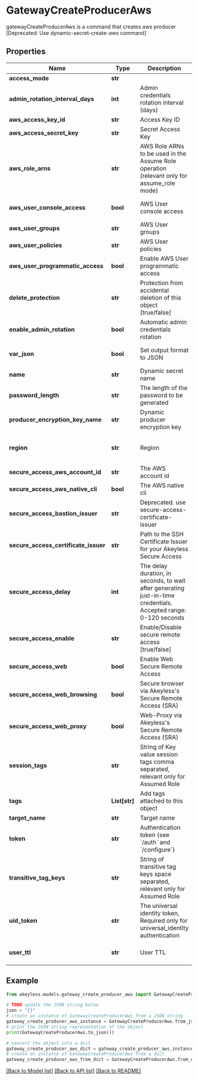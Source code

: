 # GatewayCreateProducerAws

gatewayCreateProducerAws is a command that creates aws producer [Deprecated: Use dynamic-secret-create-aws command]

## Properties

Name | Type | Description | Notes
------------ | ------------- | ------------- | -------------
**access_mode** | **str** |  | [optional] 
**admin_rotation_interval_days** | **int** | Admin credentials rotation interval (days) | [optional] [default to 0]
**aws_access_key_id** | **str** | Access Key ID | [optional] 
**aws_access_secret_key** | **str** | Secret Access Key | [optional] 
**aws_role_arns** | **str** | AWS Role ARNs to be used in the Assume Role operation (relevant only for assume_role mode) | [optional] 
**aws_user_console_access** | **bool** | AWS User console access | [optional] [default to False]
**aws_user_groups** | **str** | AWS User groups | [optional] 
**aws_user_policies** | **str** | AWS User policies | [optional] 
**aws_user_programmatic_access** | **bool** | Enable AWS User programmatic access | [optional] [default to True]
**delete_protection** | **str** | Protection from accidental deletion of this object [true/false] | [optional] 
**enable_admin_rotation** | **bool** | Automatic admin credentials rotation | [optional] [default to False]
**var_json** | **bool** | Set output format to JSON | [optional] [default to False]
**name** | **str** | Dynamic secret name | 
**password_length** | **str** | The length of the password to be generated | [optional] 
**producer_encryption_key_name** | **str** | Dynamic producer encryption key | [optional] 
**region** | **str** | Region | [optional] [default to 'us-east-2']
**secure_access_aws_account_id** | **str** | The AWS account id | [optional] 
**secure_access_aws_native_cli** | **bool** | The AWS native cli | [optional] 
**secure_access_bastion_issuer** | **str** | Deprecated. use secure-access-certificate-issuer | [optional] 
**secure_access_certificate_issuer** | **str** | Path to the SSH Certificate Issuer for your Akeyless Secure Access | [optional] 
**secure_access_delay** | **int** | The delay duration, in seconds, to wait after generating just-in-time credentials. Accepted range: 0-120 seconds | [optional] 
**secure_access_enable** | **str** | Enable/Disable secure remote access [true/false] | [optional] 
**secure_access_web** | **bool** | Enable Web Secure Remote Access | [optional] [default to True]
**secure_access_web_browsing** | **bool** | Secure browser via Akeyless&#39;s Secure Remote Access (SRA) | [optional] [default to False]
**secure_access_web_proxy** | **bool** | Web-Proxy via Akeyless&#39;s Secure Remote Access (SRA) | [optional] [default to False]
**session_tags** | **str** | String of Key value session tags comma separated, relevant only for Assumed Role | [optional] 
**tags** | **List[str]** | Add tags attached to this object | [optional] 
**target_name** | **str** | Target name | [optional] 
**token** | **str** | Authentication token (see &#x60;/auth&#x60; and &#x60;/configure&#x60;) | [optional] 
**transitive_tag_keys** | **str** | String of transitive tag keys space separated, relevant only for Assumed Role | [optional] 
**uid_token** | **str** | The universal identity token, Required only for universal_identity authentication | [optional] 
**user_ttl** | **str** | User TTL | [optional] [default to '60m']

## Example

```python
from akeyless.models.gateway_create_producer_aws import GatewayCreateProducerAws

# TODO update the JSON string below
json = "{}"
# create an instance of GatewayCreateProducerAws from a JSON string
gateway_create_producer_aws_instance = GatewayCreateProducerAws.from_json(json)
# print the JSON string representation of the object
print(GatewayCreateProducerAws.to_json())

# convert the object into a dict
gateway_create_producer_aws_dict = gateway_create_producer_aws_instance.to_dict()
# create an instance of GatewayCreateProducerAws from a dict
gateway_create_producer_aws_from_dict = GatewayCreateProducerAws.from_dict(gateway_create_producer_aws_dict)
```
[[Back to Model list]](../README.md#documentation-for-models) [[Back to API list]](../README.md#documentation-for-api-endpoints) [[Back to README]](../README.md)


